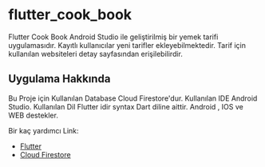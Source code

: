 # flutter_cook_book

Flutter Cook Book Android Studio ile geliştirilmiş bir yemek tarifi uygulamasıdır. Kayıtlı kullanıcılar yeni tarifler ekleyebilmektedir. Tarif için kullanılan websiteleri detay sayfasından erişilebilirdir.

## [](https://github.com/mutesellim/receipt_app#getting-started)Uygulama Hakkında
Bu Proje için Kullanılan Database Cloud Firestore'dur.
Kullanılan IDE Android Studio.
Kullanılan Dil Flutter idir syntax Dart diline aittir.
Android , IOS ve WEB destekler.


Bir kaç yardımcı Link:

-   [Flutter](https://flutter.dev/docs)
-   [Cloud Firestore](https://firebase.google.com/products/firestore?gclid=EAIaIQobChMIkPKX49_e6wIVR4fVCh008wPWEAAYASAAEgKsIPD_BwE)
